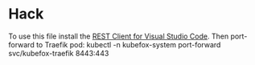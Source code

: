 # Hack

To use this file install the [REST Client for Visual Studio
 Code](https://marketplace.visualstudio.com/items?itemName=humao.rest-client).
Then port-forward to Traefik pod: kubectl -n kubefox-system port-forward
svc/kubefox-traefik 8443:443
